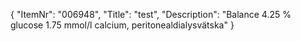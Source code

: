 {
  "ItemNr": "006948",
  "Title": "test",
  "Description": "Balance 4.25 % glucose 1.75 mmol/l calcium, peritonealdialysvätska"
}